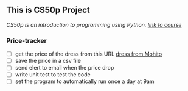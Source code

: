 ## This is CS50p Project
_CS50p is an introduction to programming using Python. [link to course](https://cs50.harvard.edu/python/)_


### Price-tracker 
- [ ] get the price of the dress from this URL [dress from Mohito](https://www.mohito.com/pl/pl/sukienka-maxi-z-wiskozy-2-668fv-08p)
- [ ] save the price in a csv file
- [ ] send elert to email when the price drop
- [ ] write unit test to test the code
- [ ] set the program to automatically run once a day at 9am 